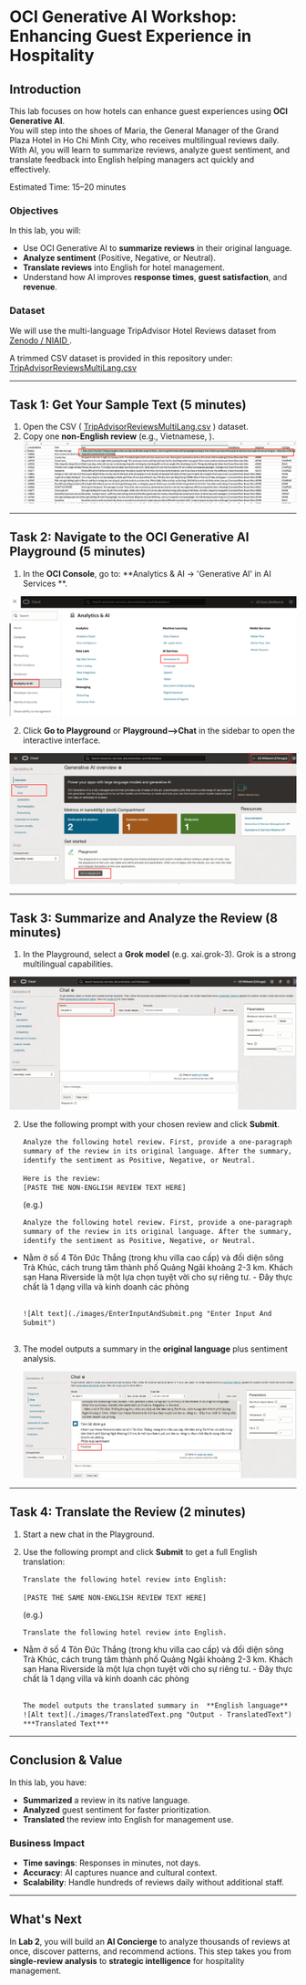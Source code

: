 # OCI Generative AI Workshop: Enhancing Guest Experience in Hospitality

## Introduction

This lab focuses on how hotels can enhance guest experiences using **OCI Generative AI**.  
You will step into the shoes of Maria, the General Manager of the Grand Plaza Hotel in Ho Chi Minh City, who receives multilingual reviews daily. With AI, you will learn to summarize reviews, analyze guest sentiment, and translate feedback into English helping managers act quickly and effectively.

Estimated Time: 15–20 minutes

### Objectives

In this lab, you will:

- Use OCI Generative AI to **summarize reviews** in their original language.
- **Analyze sentiment** (Positive, Negative, or Neutral).
- **Translate reviews** into English for hotel management.
- Understand how AI improves **response times**, **guest satisfaction**, and **revenue**.

### Dataset

We will use the multi-language TripAdvisor Hotel Reviews dataset from  
[Zenodo / NIAID ](https://data.niaid.nih.gov/resources?id=zenodo_7967493).  

A trimmed CSV dataset is provided in this repository under:  
[TripAdvisorReviewsMultiLang.csv](./datasets/TripAdvisorReviewsMultiLang.csv)  

---

## Task 1: Get Your Sample Text (5 minutes)

1. Open the CSV ( [TripAdvisorReviewsMultiLang.csv](./files/TripAdvisorReviewsMultiLang.csv) ) dataset. 
2. Copy one **non-English review** (e.g., Vietnamese, ).
![Alt text](./images/copyinputdata.png "Input Data")

---

## Task 2: Navigate to the OCI Generative AI Playground (5 minutes)
 
1. In the **OCI Console**, go to: **Analytics & AI → 'Generative AI' in AI Services **.  

![Alt text](./images/AIServices-GenAI-Link.png "Gen AI Services")

2. Click **Go to Playground** or **Playground-->Chat** in the sidebar to open the interactive interface.

![Alt text](./images/GoToPlayground.png "Playground")

---

## Task 3: Summarize and Analyze the Review (8 minutes)

1. In the Playground, select a **Grok model** (e.g. xai.grok-3). Grok is a strong multilingual capabilities.  

![Alt text](./images/SelectGrok-4.png "Select Grok-4")

2. Use the following prompt with your chosen review and click **Submit**.

   ```
   Analyze the following hotel review. First, provide a one-paragraph summary of the review in its original language. After the summary, identify the sentiment as Positive, Negative, or Neutral.

   Here is the review:
   [PASTE THE NON-ENGLISH REVIEW TEXT HERE]
   ```

   (e.g.)

   ```
   Analyze the following hotel review. First, provide a one-paragraph summary of the review in its original language. After the summary, identify the sentiment as Positive, Negative, or Neutral.
- Nằm ở số 4 Tôn Đức Thắng (trong khu villa cao cấp) và đối diện sông Trà Khúc, cách trung tâm thành phố Quảng Ngãi khoảng 2-3 km. Khách sạn Hana Riverside là một lựa chọn tuyệt vời cho sự riêng tư. - Đây thực chất là 1 dạng villa và kinh doanh các phòng
   ```

   ![Alt text](./images/EnterInputAndSubmit.png "Enter Input And Submit")
   

3. The model outputs a summary in the **original language** plus sentiment analysis.

   ![Alt text](./images/SentimentofReview.png "Sentiment of Review")

---

## Task 4: Translate the Review (2 minutes)

1. Start a new chat in the Playground.  
2. Use the following prompt and click  **Submit** to get a full English translation:

   ```
   Translate the following hotel review into English:

   [PASTE THE SAME NON-ENGLISH REVIEW TEXT HERE]
   ```

   (e.g.)
   ```
   Translate the following hotel review into English.
- Nằm ở số 4 Tôn Đức Thắng (trong khu villa cao cấp) và đối diện sông Trà Khúc, cách trung tâm thành phố Quảng Ngãi khoảng 2-3 km. Khách sạn Hana Riverside là một lựa chọn tuyệt vời cho sự riêng tư. - Đây thực chất là 1 dạng villa và kinh doanh các phòng
   ```

   The model outputs the translated summary in  **English language**  
   ![Alt text](./images/TranslatedText.png "Output - TranslatedText")
   ***Translated Text***

---

## Conclusion & Value

In this lab, you have:

- **Summarized** a review in its native language.  
- **Analyzed** guest sentiment for faster prioritization.  
- **Translated** the review into English for management use.  

### Business Impact

- **Time savings**: Responses in minutes, not days.  
- **Accuracy**: AI captures nuance and cultural context.  
- **Scalability**: Handle hundreds of reviews daily without additional staff.  

---

## What's Next

In **Lab 2**, you will build an **AI Concierge** to analyze thousands of reviews at once, discover patterns, and recommend actions. This step takes you from **single-review analysis** to **strategic intelligence** for hospitality management.
